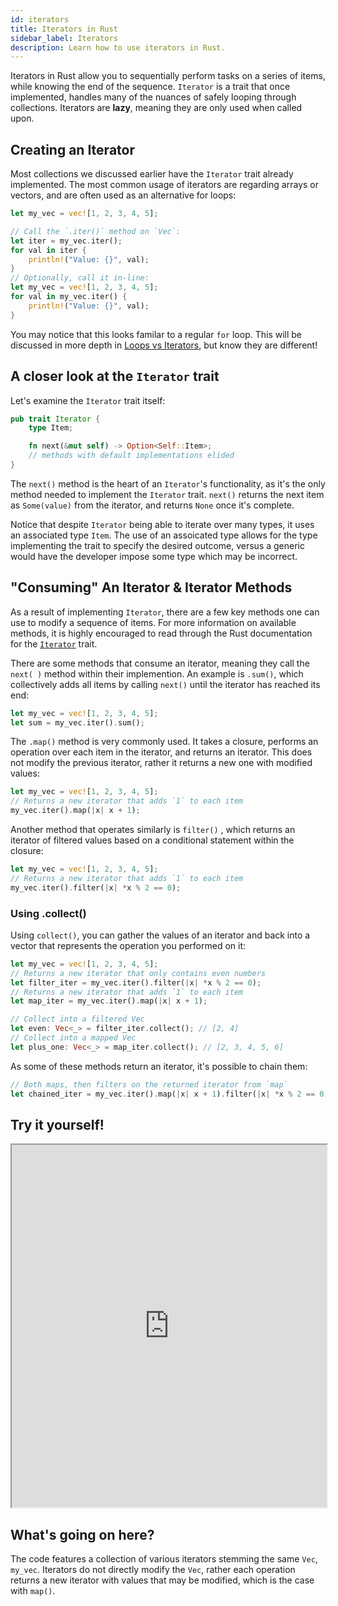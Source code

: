 ```yaml
---
id: iterators
title: Iterators in Rust
sidebar_label: Iterators
description: Learn how to use iterators in Rust.
---
```


Iterators in Rust allow you to sequentially perform tasks on a series of items, while knowing the end of the sequence.  `Iterator` is a trait that once implemented, handles many of the nuances of safely looping through collections.  Iterators are **lazy**, meaning they are only used when called upon.

## Creating an Iterator

Most collections we discussed earlier have the `Iterator` trait already implemented.  The most common usage of iterators are regarding arrays or vectors, and are often used as an alternative for loops:

```rust
let my_vec = vec![1, 2, 3, 4, 5];

// Call the `.iter()` method on `Vec`:
let iter = my_vec.iter();
for val in iter {
    println!("Value: {}", val);
}
// Optionally, call it in-line:
let my_vec = vec![1, 2, 3, 4, 5];
for val in my_vec.iter() {
    println!("Value: {}", val);
}
```

You may notice that this looks familar to a regular `for` loop. This will be discussed in more depth in [Loops vs Iterators](./loops-vs-iterators.md), but know they are different!

## A closer look at the `Iterator` trait

Let's examine the `Iterator` trait itself:

```rust
pub trait Iterator {
    type Item;

    fn next(&mut self) -> Option<Self::Item>;
    // methods with default implementations elided
}
```

The `next()` method is the heart of an `Iterator`'s functionality, as it's the only method needed to implement the `Iterator` trait. `next()` returns the next item as `Some(value)` from the iterator, and returns `None` once it's complete.

Notice that despite `Iterator` being able to iterate over many types, it uses an associated type `Item`.  The use of an assoicated type allows for the type implementing the trait to specify the desired outcome, versus a generic would have the developer impose some type which may be incorrect.

## "Consuming" An Iterator & Iterator Methods

As a result of implementing `Iterator`, there are a few key methods one can use to modify a sequence of items.  For more information on available methods, it is highly encouraged to read through the Rust documentation for the [`Iterator`](https://doc.rust-lang.org/std/iter/trait.Iterator.html) trait.

There are some methods that consume an iterator, meaning they call the `next( )` method within their implemention.  An example is `.sum()`, which collectively adds all items by calling `next()` until the iterator has reached its end:

```rust
let my_vec = vec![1, 2, 3, 4, 5];
let sum = my_vec.iter().sum();
```

The `.map()` method is very commonly used.  It takes a closure, performs an operation over each item in the iterator, and returns an iterator.  This does not modify the previous iterator, rather it returns a new one with modified values:

```rust
let my_vec = vec![1, 2, 3, 4, 5];
// Returns a new iterator that adds `1` to each item
my_vec.iter().map(|x| x + 1);
```

Another method that operates similarly is `filter()` , which returns an iterator of filtered values based on a conditional statement within the closure:

```rust
let my_vec = vec![1, 2, 3, 4, 5];
// Returns a new iterator that adds `1` to each item
my_vec.iter().filter(|x| *x % 2 == 0);
```

### Using .collect()

Using `collect()`, you can gather the values of an iterator and back into a vector that represents the operation you performed on it:

```rust
let my_vec = vec![1, 2, 3, 4, 5];
// Returns a new iterator that only contains even numbers
let filter_iter = my_vec.iter().filter(|x| *x % 2 == 0);
// Returns a new iterator that adds `1` to each item
let map_iter = my_vec.iter().map(|x| x + 1);

// Collect into a filtered Vec
let even: Vec<_> = filter_iter.collect(); // [2, 4]
// Collect into a mapped Vec
let plus_one: Vec<_> = map_iter.collect(); // [2, 3, 4, 5, 6]

```

As some of these methods return an iterator, it's possible to chain them:

```rust
// Both maps, then filters on the returned iterator from `map`
let chained_iter = my_vec.iter().map(|x| x + 1).filter(|x| *x % 2 == 0);
```

## Try it yourself!

<iframe width="100%" height="580" src="https://play.rust-lang.org/?version=stable&mode=debug&edition=2021&code=fn+main%28%29+%7B%0A++++let+my_vec+%3D+vec%21%5B1%2C+2%2C+3%2C+4%2C+5%5D%3B%0A++++%2F%2F+Returns+a+new+iterator+that+only+contains+even+numbers%0A++++let+filter_iter+%3D+my_vec.iter%28%29.filter%28%7Cx%7C+*x+%25+2+%3D%3D+0%29%3B%0A++++%2F%2F+Returns+a+new+iterator+that+adds+%601%60+to+each+item%0A++++let+map_iter+%3D+my_vec.iter%28%29.map%28%7Cx%7C+x+%2B+1%29%3B%0A++++%2F%2F+Chain+iterators%21%0A++++let+chained_iter+%3D+my_vec.iter%28%29.map%28%7Cx%7C+x+%2B+1%29.filter%28%7Cx%7C+*x+%25+2+%3D%3D+0%29%3B%0A%0A++++%2F%2F+Collect+into+a+filtered+Vec%0A++++let+even%3A+Vec%3C_%3E+%3D+filter_iter.collect%28%29%3B%0A++++%2F%2F+Collect+into+a+mapped+Vec%0A++++let+plus_one%3A+Vec%3C_%3E+%3D+map_iter.collect%28%29%3B%0A++++%2F%2F+Collect+into+a+Vec+that+combined+the+two+operations%0A++++let+chained%3A+Vec%3C_%3E+%3D+chained_iter.collect%28%29%3B%0A++++%2F%2F+Consume%21%0A++++let+sum%3A+i32+%3D+my_vec.iter%28%29.sum%28%29%3B%0A%0A++++println%21%28%22%7B%3A%3F%7D%22%2C+even%29%3B%0A++++println%21%28%22%7B%3A%3F%7D%22%2C+plus_one%29%3B%0A++++println%21%28%22%7B%3A%3F%7D%22%2C+chained%29%3B%0A++++println%21%28%22%7B%7D%22%2C+sum%29%3B%0A%7D%0A"></iframe>

## What's going on here?

The code features a collection of various iterators stemming the same `Vec`, `my_vec`.  Iterators do not directly modify the `Vec`, rather each operation returns a new iterator with values that may be modified, which is the case with `map()`.
